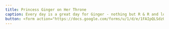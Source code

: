 ```yaml
---
title: Princess Ginger on Her Throne
caption: Every day is a great day for Ginger - nothing but R & R and lots of affection. Submitted by Julie Langan.
button: <form action="https://docs.google.com/forms/u/1/d/e/1FAIpQLSdzUJXlkfiStgM9wHsdLnmQo1ncyQ-LC36fCKde7XZ6-dlDCw/formResponse" method="post"><div class="form-element"></div><span>Votes</span><input type="text" name="entry.1397587100" required placeholder="$"></br><button type="submit" name="button">Cast Votes</button></form>
---
```

